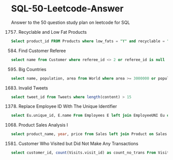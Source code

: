 # SQL-50-Leetcode-Answer
Answer to the 50 question study plan on leetcode for SQL

1757. Recyclable and Low Fat Products
```sql
Select product_id FROM Products where low_fats = "Y" and recyclable = "Y";
```
584. Find Customer Referee
```sql
select name from Customer where referee_id <> 2 or referee_id is null
```
595. Big Countries
```sql
select name, population, area from World where area >= 3000000 or population >= 25000000;
```
1683. Invalid Tweets
```sql
select tweet_id from Tweets where length(content) > 15
```
1378. Replace Employee ID With The Unique Identifier
```sql
select Eu.unique_id, E.name From Employees E left join EmployeeUNI Eu on Eu.id = E.id
```
1068. Product Sales Analysis I
```sql
select product_name, year, price from Sales left join Product on Sales.product_id = Product.product_id
```
1581. Customer Who Visited but Did Not Make Any Transactions
```sql
select customer_id, count(Visits.visit_id) as count_no_trans From Visits left join Transactions on Visits.visit_id = Transactions.visit_id where transaction_id is null group by customer_id
```

